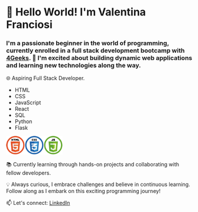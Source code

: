 # 👋 Hello World! I'm Valentina Franciosi

### I'm a passionate beginner in the world of programming, currently enrolled in a full stack development bootcamp with [4Geeks](https://4geeks.com/). 🚀 I'm excited about building dynamic web applications and learning new technologies along the way.

🌐 Aspiring Full Stack Developer.
- HTML
- CSS
- JavaScript
- React
- SQL
- Python
- Flask

<img src="./img/html_css_js-removebg-preview.png"
     height="50"
     alt="logos">

📚 Currently learning through hands-on projects and collaborating with fellow developers.

💡 Always curious, I embrace challenges and believe in continuous learning. Follow along as I embark on this exciting programming journey!

📫 Let's connect: [LinkedIn](https://www.linkedin.com/in/valentinabfb/)
